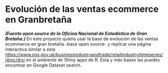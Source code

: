 # Evolución de las ventas ecommerce en Granbretaña 
***(Fuente open source de la Oficina Nacional de Estadística de Gran Bretaña.)***
En este proyecto quiero usar la base de evolución de las ventas ecommerce en gran bretaña -base open source- y replicar una página interactiva similar a esta https://www.ons.gov.uk/businessindustryandtrade/retailindustry/timeseries/j4mc/drsi en el ambiente de Shiny apps de R. Esta y más bases las puedes encontrar en Google Dataset search.
